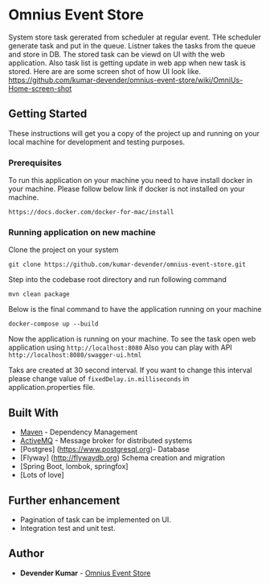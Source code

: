 # Omnius Event Store

System store task gererated from scheduler at regular event. THe scheduler generate task and put in the queue. 
Listner takes the tasks from the queue and store in DB. The stored task can be viewd on UI with the web application. 
Also task list is getting update in web app when new task is stored. Here are are some screen shot of how UI look like.
https://github.com/kumar-devender/omnius-event-store/wiki/OmniUs-Home-screen-shot

## Getting Started

These instructions will get you a copy of the project up and running on your local machine for development and testing purposes.

### Prerequisites

To run this application on your machine you need to have install docker in your machine. Please follow below link if docker is not installed on your machine.

```
https://docs.docker.com/docker-for-mac/install
```

### Running application on new machine


Clone the project on your system

```
git clone https://github.com/kumar-devender/omnius-event-store.git
```

Step into the codebase root directory and run following command

```
mvn clean package
```

Below is the final command to have the application running on your machine
```
docker-compose up --build
```

Now the application is running on your machine. To see the task open web application using ```http://localhost:8080```
Also you can play with API ```http://localhost:8080/swagger-ui.html``` 

Taks are created at 30 second interval. If you want to change this interval please change value of ```fixedDelay.in.milliseconds```
in application.properties file.

## Built With

* [Maven](https://maven.apache.org/) - Dependency Management
* [ActiveMQ](https://activemq.apache.org) - Message broker for distributed systems
* [Postgres] (https://www.postgresql.org)- Database
* [Flyway] (http://flywaydb.org) Schema creation and migration
* [Spring Boot, lombok, springfox]
* [Lots of love]

## Further enhancement
* Pagination of task can be implemented on UI.
* Integration test and unit test.

## Author

* **Devender Kumar** - [Omnius Event Store](https://github.com/kumar-devender/omnius-event-store)
